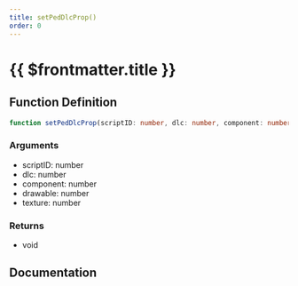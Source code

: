 ```yaml
---
title: setPedDlcProp()
order: 0
---
```


# {{ $frontmatter.title }}

## Function Definition

```ts
function setPedDlcProp(scriptID: number, dlc: number, component: number, drawable: number, texture: number): void;
```

### Arguments

* scriptID: number
* dlc: number
* component: number
* drawable: number
* texture: number

### Returns

* void

## Documentation

<!--@include: ./parts/setPedDlcProp.md-->
